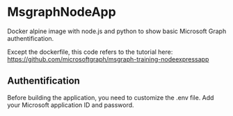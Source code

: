 # MsgraphNodeApp
Docker alpine image with node.js and python to show basic Microsoft Graph authentification.

Except the dockerfile, this code refers to the tutorial here: https://github.com/microsoftgraph/msgraph-training-nodeexpressapp

## Authentification
Before building the application, you need to customize the .env file. 
Add your Microsoft application ID and password.
